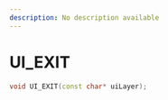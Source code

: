 ```yaml
---
description: No description available 
---
```


# UI_EXIT

```cpp
void UI_EXIT(const char* uiLayer);
```